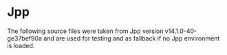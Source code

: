 # Jpp

The following source files were taken from Jpp version v14.1.0-40-ge37bef90a
and are used for testing and as fallback if no Jpp environment is loaded.
